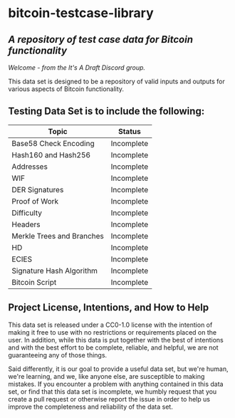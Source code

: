 # **bitcoin-testcase-library**

## *A repository of test case data for Bitcoin functionality*

_Welcome - from the *It's A Draft* Discord group._

This data set is designed to be a repository of valid inputs and outputs for various aspects of Bitcoin functionality.

## Testing Data Set is to include the following:

| Topic | Status |
| ----- | ------ |
| Base58 Check Encoding | Incomplete |
| Hash160 and Hash256 | Incomplete |
| Addresses | Incomplete |
| WIF | Incomplete |
| DER Signatures | Incomplete |
| Proof of Work | Incomplete |
| Difficulty | Incomplete |
| Headers | Incomplete |
| Merkle Trees and Branches | Incomplete |
| HD | Incomplete |
| ECIES | Incomplete |
| Signature Hash Algorithm | Incomplete |
| Bitcoin Script | Incomplete |

## Project License, Intentions, and How to Help

This data set is released under a CC0-1.0 license with the intention of making it free to use with no restrictions or requirements placed on the user. In addition, while this data is put together with the best of intentions and with the best effort to be complete, reliable, and helpful, we are not guaranteeing any of those things.

Said differently, it is our goal to provide a useful data set, but we're human, we're learning, and we, like anyone else, are susceptible to making mistakes. If you encounter a problem with anything contained in this data set, or find that this data set is incomplete, we humbly request that you create a pull request or otherwise report the issue in order to help us improve the completeness and reliability of the data set.
